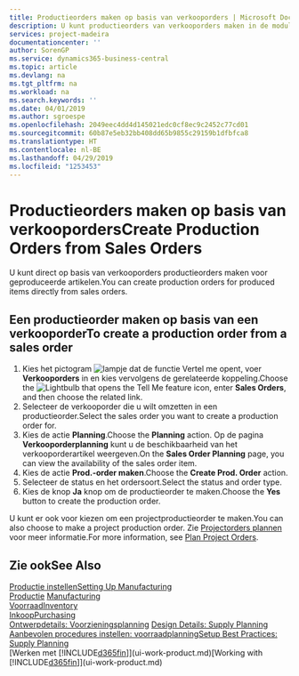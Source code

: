 ```yaml
---
title: Productieorders maken op basis van verkooporders | Microsoft Docs
description: U kunt productieorders van verkooporders maken in de module Verkoop & Marketing.
services: project-madeira
documentationcenter: ''
author: SorenGP
ms.service: dynamics365-business-central
ms.topic: article
ms.devlang: na
ms.tgt_pltfrm: na
ms.workload: na
ms.search.keywords: ''
ms.date: 04/01/2019
ms.author: sgroespe
ms.openlocfilehash: 2049eec4dd4d145021edc0cf8ec9c2452c77cd01
ms.sourcegitcommit: 60b87e5eb32bb408dd65b9855c29159b1dfbfca8
ms.translationtype: HT
ms.contentlocale: nl-BE
ms.lasthandoff: 04/29/2019
ms.locfileid: "1253453"
---
```

# <a name="create-production-orders-from-sales-orders"></a><span data-ttu-id="b7a99-103">Productieorders maken op basis van verkooporders</span><span class="sxs-lookup"><span data-stu-id="b7a99-103">Create Production Orders from Sales Orders</span></span>
<span data-ttu-id="b7a99-104">U kunt direct op basis van verkooporders productieorders maken voor geproduceerde artikelen.</span><span class="sxs-lookup"><span data-stu-id="b7a99-104">You can create production orders for produced items directly from sales orders.</span></span>  

## <a name="to-create-a-production-order-from-a-sales-order"></a><span data-ttu-id="b7a99-105">Een productieorder maken op basis van een verkooporder</span><span class="sxs-lookup"><span data-stu-id="b7a99-105">To create a production order from a sales order</span></span>  

1.  <span data-ttu-id="b7a99-106">Kies het pictogram ![lampje dat de functie Vertel me opent](media/ui-search/search_small.png "Vertel me wat u wilt doen"), voer **Verkooporders** in en kies vervolgens de gerelateerde koppeling.</span><span class="sxs-lookup"><span data-stu-id="b7a99-106">Choose the ![Lightbulb that opens the Tell Me feature](media/ui-search/search_small.png "Tell me what you want to do") icon, enter **Sales Orders**, and then choose the related link.</span></span>  
2.  <span data-ttu-id="b7a99-107">Selecteer de verkooporder die u wilt omzetten in een productieorder.</span><span class="sxs-lookup"><span data-stu-id="b7a99-107">Select the sales order you want to create a production order for.</span></span>  
3.  <span data-ttu-id="b7a99-108">Kies de actie **Planning**.</span><span class="sxs-lookup"><span data-stu-id="b7a99-108">Choose the **Planning** action.</span></span> <span data-ttu-id="b7a99-109">Op de pagina **Verkooporderplanning** kunt u de beschikbaarheid van het verkooporderartikel weergeven.</span><span class="sxs-lookup"><span data-stu-id="b7a99-109">On the **Sales Order Planning** page, you can view the availability of the sales order item.</span></span>  
4.  <span data-ttu-id="b7a99-110">Kies de actie **Prod.-order maken**.</span><span class="sxs-lookup"><span data-stu-id="b7a99-110">Choose the **Create Prod. Order** action.</span></span>  
5.  <span data-ttu-id="b7a99-111">Selecteer de status en het ordersoort.</span><span class="sxs-lookup"><span data-stu-id="b7a99-111">Select the status and order type.</span></span>  
6.  <span data-ttu-id="b7a99-112">Kies de knop **Ja** knop om de productieorder te maken.</span><span class="sxs-lookup"><span data-stu-id="b7a99-112">Choose the **Yes** button to create the production order.</span></span>

<span data-ttu-id="b7a99-113">U kunt er ook voor kiezen om een projectproductieorder te maken.</span><span class="sxs-lookup"><span data-stu-id="b7a99-113">You can also choose to make a project production order.</span></span> <span data-ttu-id="b7a99-114">Zie [Projectorders plannen](production-how-to-plan-project-orders.md) voor meer informatie.</span><span class="sxs-lookup"><span data-stu-id="b7a99-114">For more information, see [Plan Project Orders](production-how-to-plan-project-orders.md).</span></span>   

## <a name="see-also"></a><span data-ttu-id="b7a99-115">Zie ook</span><span class="sxs-lookup"><span data-stu-id="b7a99-115">See Also</span></span>  
[<span data-ttu-id="b7a99-116">Productie instellen</span><span class="sxs-lookup"><span data-stu-id="b7a99-116">Setting Up Manufacturing</span></span>](production-configure-production-processes.md)  
<span data-ttu-id="b7a99-117">[Productie](production-manage-manufacturing.md)  </span><span class="sxs-lookup"><span data-stu-id="b7a99-117">[Manufacturing](production-manage-manufacturing.md)  </span></span>  
[<span data-ttu-id="b7a99-118">Voorraad</span><span class="sxs-lookup"><span data-stu-id="b7a99-118">Inventory</span></span>](inventory-manage-inventory.md)  
[<span data-ttu-id="b7a99-119">Inkoop</span><span class="sxs-lookup"><span data-stu-id="b7a99-119">Purchasing</span></span>](purchasing-manage-purchasing.md)  
<span data-ttu-id="b7a99-120">[Ontwerpdetails: Voorzieningsplanning](design-details-supply-planning.md) </span><span class="sxs-lookup"><span data-stu-id="b7a99-120">[Design Details: Supply Planning](design-details-supply-planning.md) </span></span>  
[<span data-ttu-id="b7a99-121">Aanbevolen procedures instellen: voorraadplanning</span><span class="sxs-lookup"><span data-stu-id="b7a99-121">Setup Best Practices: Supply Planning</span></span>](setup-best-practices-supply-planning.md)  
<span data-ttu-id="b7a99-122">[Werken met [!INCLUDE[d365fin](includes/d365fin_md.md)]](ui-work-product.md)</span><span class="sxs-lookup"><span data-stu-id="b7a99-122">[Working with [!INCLUDE[d365fin](includes/d365fin_md.md)]](ui-work-product.md)</span></span>
